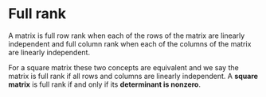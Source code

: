 # Full rank 
A matrix is full row rank when each of the rows of the matrix are linearly independent and full column rank when each of the columns of the matrix are linearly independent. 

For a square matrix these two concepts are equivalent and we say the matrix is full rank if all rows and columns are linearly independent. A **square matrix** is full rank if and only if its **determinant is nonzero**.